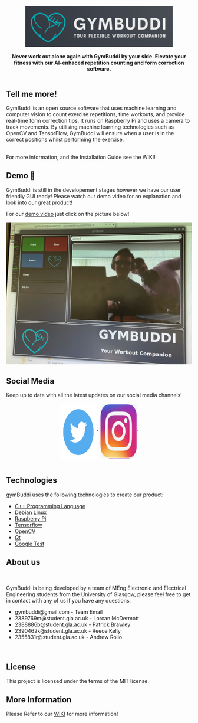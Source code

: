 

<!-- LOGO AND SLOGAN -->
</br>
<div align="center">

   <img src=https://github.com/patrickbrawley/gymBuddi/blob/main/Images/gymbuddi_landscape_logo.png alt="logo" width="400" div align=center />
   </br>
   </br>
<b> Never work out alone again with GymBuddi by your side. Elevate your fitness with our AI-enhaced repetition counting and form correction software. </b>
   </br>
   </br>
</div>
<div align="left">
    <h2 align="left">Tell me more! </h2>
    <p>GymBuddi is an open source software that uses machine learning and computer vision to count exercise repetitions, time workouts, and provide real-time form correction tips. It runs on Raspberry Pi and uses a camera to track movements. By utilising machine learning technologies such as OpenCV and TensorFlow, GymBuddi will ensure when a user is in the correct positions whilst performing the exercise.</p>
    <br>
    For more information, and the Installation Guide see the WIKI!
    </br>
    
</div>
<div align="left">
   <h2 align="left">Demo 🎥 </h2>
   <p>GymBuddi is still in the developement stages however we have our user friendly GUI ready! Please watch our demo video for an explanation and look into our great product! 
 </br> 
 
For our [demo video](https://vimeo.com/818156271) just click on the picture below!
   

   [![demo](https://github.com/patrickbrawley/gymBuddi/blob/main/Images/sexyboys.jpg)](https://vimeo.com/818156271)
   </br>

<div align="left">
   <h2>Social Media </h2>
   <p>Keep up to date with all the latest updates on our social media channels!</p>
   <p align="center">
<a href="https://twitter.com" target="blank"><img align="center" src=https://github.com/patrickbrawley/gymBuddi/blob/main/Images/twitter.png alt="twitter" height="150" width="100" /></a>·
<a href="https://instagram.com/gymbuddipi/" target="blank"><img align="center" src=https://github.com/patrickbrawley/gymBuddi/blob/main/Images/instagram.png alt="instagram" height="150" width="100" /></a>·
    </br>
    </br>
    
   
## Technologies 
gymBuddi uses the following technologies to create our product:
- [C++ Programming Language](https://www.cplusplus.com/)
- [Debian Linux](https://www.linux.org/)
- [Raspberry Pi](https://www.raspberrypi.org)
- [Tensorflow](https://www.tensorflow.org/)
- [OpenCV](https://opencv.org/)
- [Qt](https://www.qt.io/)
- [Google Test](https://github.com/google/googletest)

    
</div>
    <h2> About us </h2>
    </br>
    <p> GymBuddi is being developed by a team of MEng Electronic and Electrical Engineering students from the University of Glasgow, please feel free to get in contact with any of us if you have any questions. </p>
    <ul>
   <li> gymbuddi@gmail.com - Team Email </li>
   <li> 2389769m@student.gla.ac.uk - Lorcan McDermott </li>
   <li> 2388886b@student.gla.ac.uk - Patrick Brawley  </li>
   <li> 2390462k@student.gla.ac.uk - Reece Kelly </li>
   <li> 2355831r@student.gla.ac.uk - Andrew Rollo </li>
    </ul>
    </br>
    <h2> License </h2>
    <p> This project is licensed under the terms of the MIT license. </p>
    

## More Information
Please Refer to our [WIKI](https://github.com/patrickbrawley/gymBuddi/wiki) for more information!


